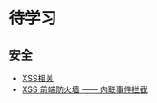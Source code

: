 # 待学习
## 安全
* [XSS相关](http://excess-xss.com/)
* [XSS 前端防火墙 —— 内联事件拦截](http://fex.baidu.com/blog/2014/06/xss-frontend-firewall-1/)